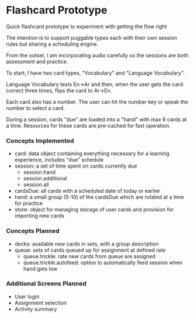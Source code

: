# Flashcard Prototype

Quick flashcard prototype to experiment with getting the flow right

The intention is to support puggable types each with their own session rules but sharing a scheduling engine.

From the outset, I am incorporating audio carefully so the sessions are both assessment and practice.

To start, I have two card types, "Vocabulary" and "Language Vocabulary".

Language Vocabulary tests En->Ar and then, when the user gets the card correct three times, flips the card to Ar->En.

Each card also has a number. The user can hit the number key or speak the number to select a card.

During a session, cards "due" are loaded into a "hand" with max 6 cards at a time. Resources for these cards are pre-cached for fast operation.

### Concepts Implemented

* card: data object containing everything necessary for a learning experience, includes "due" schedule
* session: a set of time spent on cards currently due
  * session.hand
  * session.additional
  * session.all
* cardsDue: all cards with a scheduled date of today or earlier
* hand: a small group (5-10) of the cardsDue which are rotated at a time for practice
* store: object for managing storage of user cards and provision for importing new cards


### Concepts Planned

* decks: available new cards in sets, with a group description
* queue: sets of cards queued up for assignment at defined rate
  * queue.trickle: rate new cards from queue are assigned
  * queue.trickle.autofeed: option to automatically feed session when hand gets low
  
  
### Additional Screens Planned

* User login
* Assignment selection
* Activity summary


